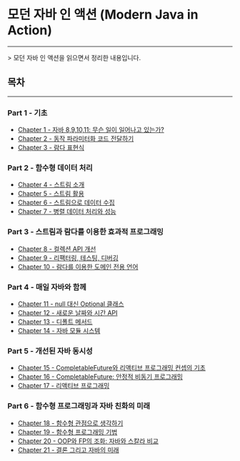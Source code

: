 # 모던 자바 인 액션 (Modern Java in Action)
<hr>
> 모던 자바 인 액션을 읽으면서 정리한 내용입니다.

## 목차
<hr>

### Part 1 - 기초
- [Chapter 1 - 자바 8,9,10,11: 무슨 일이 일어나고 있는가?](https://github.com/naekang/Only-Java/blob/main/Modern-Java/summary/part_01/%EC%9E%90%EB%B0%94%208%2C%209%2C%2010%2C%2011%20:%20%EB%AC%B4%EC%8A%A8%20%EC%9D%BC%EC%9D%B4%20%EC%9D%BC%EC%96%B4%EB%82%98%EA%B3%A0%20%EC%9E%88%EB%8A%94%EA%B0%80.md)
- [Chapter 2 - 동작 파라미터화 코드 전달하기](https://github.com/naekang/Only-Java/blob/main/Modern-Java/summary/part_01/%EB%8F%99%EC%A0%81%20%ED%8C%8C%EB%9D%BC%EB%AF%B8%ED%84%B0%ED%99%94%20%EC%BD%94%EB%93%9C%20%EC%A0%84%EB%8B%AC%ED%95%98%EA%B8%B0.md)
- [Chapter 3 - 람다 표현식]()

### Part 2 - 함수형 데이터 처리
- [Chapter 4 - 스트림 소개]()
- [Chapter 5 - 스트림 활용]()
- [Chapter 6 - 스트림으로 데이터 수집]()
- [Chapter 7 - 병렬 데이터 처리와 성능]()

### Part 3 - 스트림과 람다를 이용한 효과적 프로그래밍
- [Chapter 8 - 컬렉션 API 개선]()
- [Chapter 9 - 리팩터링, 테스팅, 디버깅]()
- [Chapter 10 - 람다를 이용한 도메인 전용 언어]()

### Part 4 - 매일 자바와 함께
- [Chapter 11 - null 대신 Optional 클래스]()
- [Chapter 12 - 새로운 날짜와 시간 API]()
- [Chapter 13 - 디폴트 메서드]()
- [Chapter 14 - 자바 모듈 시스템]()

### Part 5 - 개선된 자바 동시성
- [Chapter 15 - CompletableFuture와 리액티브 프로그래밍 컨셉의 기초]()
- [Chapter 16 - CompletableFuture: 안정적 비동기 프로그래밍]()
- [Chapter 17 - 리액티브 프로그래밍]()

### Part 6 - 함수형 프로그래밍과 자바 친화의 미래
- [Chapter 18 - 함수형 관점으로 생각하기]()
- [Chapter 19 - 함수형 프로그래밍 기법]()
- [Chapter 20 - OOP와 FP의 조화: 자바와 스칼라 비교]()
- [Chapter 21 - 결론 그리고 자바의 미래]()